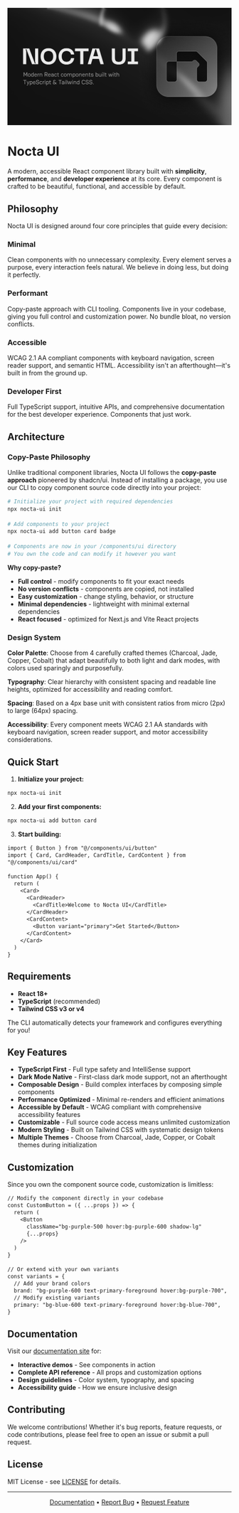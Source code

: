 ![Nocta UI](screen.jpg)

# Nocta UI

A modern, accessible React component library built with **simplicity**, **performance**, and **developer experience** at its core. Every component is crafted to be beautiful, functional, and accessible by default.

## Philosophy

Nocta UI is designed around four core principles that guide every decision:

### **Minimal**
Clean components with no unnecessary complexity. Every element serves a purpose, every interaction feels natural. We believe in doing less, but doing it perfectly.

### **Performant** 
Copy-paste approach with CLI tooling. Components live in your codebase, giving you full control and customization power. No bundle bloat, no version conflicts.

### **Accessible**
WCAG 2.1 AA compliant components with keyboard navigation, screen reader support, and semantic HTML. Accessibility isn't an afterthought—it's built in from the ground up.

### **Developer First**
Full TypeScript support, intuitive APIs, and comprehensive documentation for the best developer experience. Components that just work.

## Architecture

### Copy-Paste Philosophy

Unlike traditional component libraries, Nocta UI follows the **copy-paste approach** pioneered by shadcn/ui. Instead of installing a package, you use our CLI to copy component source code directly into your project:

```bash
# Initialize your project with required dependencies
npx nocta-ui init

# Add components to your project
npx nocta-ui add button card badge

# Components are now in your /components/ui directory
# You own the code and can modify it however you want
```

**Why copy-paste?**
- **Full control** - modify components to fit your exact needs
- **No version conflicts** - components are copied, not installed
- **Easy customization** - change styling, behavior, or structure
- **Minimal dependencies** - lightweight with minimal external dependencies
- **React focused** - optimized for Next.js and Vite React projects

### Design System

**Color Palette**: Choose from 4 carefully crafted themes (Charcoal, Jade, Copper, Cobalt) that adapt beautifully to both light and dark modes, with colors used sparingly and purposefully.

**Typography**: Clear hierarchy with consistent spacing and readable line heights, optimized for accessibility and reading comfort.

**Spacing**: Based on a 4px base unit with consistent ratios from micro (2px) to large (64px) spacing.

**Accessibility**: Every component meets WCAG 2.1 AA standards with keyboard navigation, screen reader support, and motor accessibility considerations.

## Quick Start

1. **Initialize your project:**
```bash
npx nocta-ui init
```

2. **Add your first components:**
```bash
npx nocta-ui add button card
```

3. **Start building:**
```tsx
import { Button } from "@/components/ui/button"
import { Card, CardHeader, CardTitle, CardContent } from "@/components/ui/card"

function App() {
  return (
    <Card>
      <CardHeader>
        <CardTitle>Welcome to Nocta UI</CardTitle>
      </CardHeader>
      <CardContent>
        <Button variant="primary">Get Started</Button>
      </CardContent>
    </Card>
  )
}
```

## Requirements

- **React 18+**
- **TypeScript** (recommended)
- **Tailwind CSS v3 or v4**

The CLI automatically detects your framework and configures everything for you!

## Key Features

- **TypeScript First** - Full type safety and IntelliSense support
- **Dark Mode Native** - First-class dark mode support, not an afterthought
- **Composable Design** - Build complex interfaces by composing simple components
- **Performance Optimized** - Minimal re-renders and efficient animations
- **Accessible by Default** - WCAG compliant with comprehensive accessibility features
- **Customizable** - Full source code access means unlimited customization
- **Modern Styling** - Built on Tailwind CSS with systematic design tokens
- **Multiple Themes** - Choose from Charcoal, Jade, Copper, or Cobalt themes during initialization

## Customization

Since you own the component source code, customization is limitless:

```tsx
// Modify the component directly in your codebase
const CustomButton = ({ ...props }) => {
  return (
    <Button 
      className="bg-purple-500 hover:bg-purple-600 shadow-lg" 
      {...props} 
    />
  )
}

// Or extend with your own variants
const variants = {
  // Add your brand colors
  brand: "bg-purple-600 text-primary-foreground hover:bg-purple-700",
  // Modify existing variants  
  primary: "bg-blue-600 text-primary-foreground hover:bg-blue-700",
}
```

## Documentation

Visit our [documentation site](https://nocta-ui.com) for:

- **Interactive demos** - See components in action
- **Complete API reference** - All props and customization options
- **Design guidelines** - Color system, typography, and spacing
- **Accessibility guide** - How we ensure inclusive design

## Contributing

We welcome contributions! Whether it's bug reports, feature requests, or code contributions, please feel free to open an issue or submit a pull request.

## License

MIT License - see [LICENSE](LICENSE) for details.

---

<div align="center">
  <p>
    <a href="https://nocta-ui.com">Documentation</a> •
    <a href="https://github.com/66HEX/nocta-ui/issues">Report Bug</a> •
    <a href="https://github.com/66HEX/nocta-ui/issues">Request Feature</a>
  </p>  
</div>
